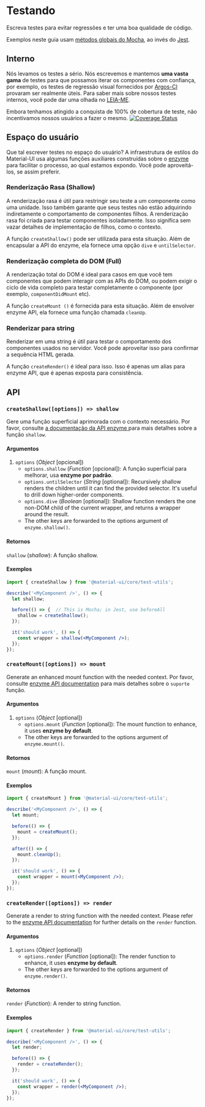 # Testando

<p class="description">Escreva testes para evitar regressões e ter uma boa qualidade de código.</p>

Exemplos neste guia usam [métodos globais do Mocha](https://mochajs.org/api/global.html), ao invés do [Jest](https://jestjs.io/docs/en/api).

## Interno

Nós levamos os testes a sério. Nós escrevemos e mantemos **uma vasta gama** de testes para que possamos iterar os componentes com confiança, por exemplo, os testes de regressão visual fornecidos por [Argos-CI](https://www.argos-ci.com/mui-org/material-ui) provaram ser realmente úteis. Para saber mais sobre nossos testes internos, você pode dar uma olhada no [LEIA-ME](https://github.com/mui-org/material-ui/blob/master/test/README.md).

Embora tenhamos atingido a conquista de 100% de cobertura de teste, não incentivamos nossos usuários a fazer o mesmo. [![Coverage Status](https://img.shields.io/codecov/c/github/mui-org/material-ui/master.svg)](https://codecov.io/gh/mui-org/material-ui/branch/master)

## Espaço do usuário

Que tal escrever testes no espaço do usuário? A infraestrutura de estilos do Material-UI usa algumas funções auxiliares construídas sobre o [enzyme](https://github.com/airbnb/enzyme) para facilitar o processo, ao qual estamos expondo. Você pode aproveitá-los, se assim preferir.

### Renderização Rasa (Shallow)

A renderização rasa é útil para restringir seu teste a um componente como uma unidade. Isso também garante que seus testes não estão adquirindo indiretamente o comportamento de componentes filhos. A renderização rasa foi criada para testar componentes isoladamente. Isso significa sem vazar detalhes de implementação de filhos, como o contexto.

A função `createShallow()` pode ser utilizada para esta situação. Além de encapsular a API do enzyme, ela fornece uma opção `dive` e `untilSelector`.

### Renderização completa do DOM (Full)

A renderização total do DOM é ideal para casos em que você tem componentes que podem interagir com as APIs do DOM, ou podem exigir o ciclo de vida completo para testar completamente o componente (por exemplo, `componentDidMount` etc).

A função `createMount ()` é fornecida para esta situação. Além de envolver enzyme API, ela fornece uma função chamada `cleanUp`.

### Renderizar para string

Renderizar em uma string é útil para testar o comportamento dos componentes usados no servidor. Você pode aproveitar isso para confirmar a sequência HTML gerada.

A função `createRender()` é ideal para isso. Isso é apenas um alias para enzyme API, que é apenas exposta para consistência.

## API

### `createShallow([options]) => shallow`

Gere uma função superficial aprimorada com o contexto necessário. Por favor, consulte [a documentação da API enzyme ](https://airbnb.io/enzyme/docs/api/shallow.html) para mais detalhes sobre a função `shallow`.

#### Argumentos

1. `options` (*Object* [opcional]) 
    - `options.shallow` (*Function* [opcional]): A função superficial para melhorar, usa **enzyme por padrão**.
    - `options.untilSelector` (*String* [optional]): Recursively shallow renders the children until it can find the provided selector. It's useful to drill down higher-order components.
    - `options.dive` (*Boolean* [optional]): Shallow function renders the one non-DOM child of the current wrapper, and returns a wrapper around the result.
    - The other keys are forwarded to the options argument of `enzyme.shallow()`.

#### Retornos

`shallow` (*shallow*): A função shallow.

#### Exemplos

```jsx
import { createShallow } from '@material-ui/core/test-utils';

describe('<MyComponent />', () => {
  let shallow;

  before(() => {  // This is Mocha; in Jest, use beforeAll
    shallow = createShallow();
  });

  it('should work', () => {
    const wrapper = shallow(<MyComponent />);
  });
});
```

### `createMount([options]) => mount`

Generate an enhanced mount function with the needed context. Por favor, consulte [enzyme API documentation](https://airbnb.io/enzyme/docs/api/mount.html) para mais detalhes sobre o `suporte ` função.

#### Argumentos

1. `options` (*Object* [optional]) 
    - `options.mount` (*Function* [optional]): The mount function to enhance, it uses **enzyme by default**.
    - The other keys are forwarded to the options argument of `enzyme.mount()`.

#### Retornos

`mount` (*mount*): A função mount.

#### Exemplos

```jsx
import { createMount } from '@material-ui/core/test-utils';

describe('<MyComponent />', () => {
  let mount;

  before(() => {
    mount = createMount();
  });

  after(() => {
    mount.cleanUp();
  });

  it('should work', () => {
    const wrapper = mount(<MyComponent />);
  });
});
```

### `createRender([options]) => render`

Generate a render to string function with the needed context. Please refer to the [enzyme API documentation](https://airbnb.io/enzyme/docs/api/render.html) for further details on the `render` function.

#### Argumentos

1. `options` (*Object* [optional]) 
    - `options.render` (*Function* [optional]): The render function to enhance, it uses **enzyme by default**.
    - The other keys are forwarded to the options argument of `enzyme.render()`.

#### Retornos

`render` (*Function*): A render to string function.

#### Exemplos

```jsx
import { createRender } from '@material-ui/core/test-utils';

describe('<MyComponent />', () => {
  let render;

  before(() => {
    render = createRender();
  });

  it('should work', () => {
    const wrapper = render(<MyComponent />);
  });
});
```